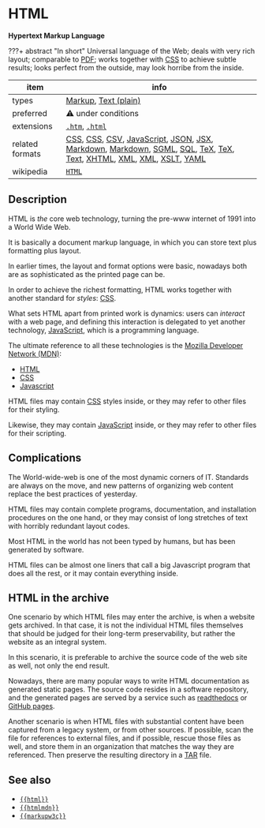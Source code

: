 

# HTML

**Hypertext Markup Language**

???+ abstract "In short"
    Universal language of the Web; deals with very rich layout; comparable to [PDF](../fileFormats/pdf.md); works together with [CSS](../fileFormats/css.md) to achieve subtle results; looks perfect from the outside, may look horribe from the inside.

item | info
--- | ---
types | [Markup](../dataTypes/markup.md), [Text (plain)](../dataTypes/textPlain.md)
preferred | ⚠️ under conditions
extensions | [`.htm`](../extensions/htm.md), [`.html`](../extensions/html.md)
related formats | [CSS](../fileFormats/css.md), [CSS](../fileFormats/css.md), [CSV](../fileFormats/csv.md), [JavaScript](../fileFormats/javascript.md), [JSON](../fileFormats/json.md), [JSX](../fileFormats/jsx.md), [Markdown](../fileFormats/markdown.md), [Markdown](../fileFormats/markdown.md), [SGML](../fileFormats/sgml.md), [SQL](../fileFormats/sql.md), [TeX](../fileFormats/tex.md), [TeX](../fileFormats/tex.md), [Text](../fileFormats/text.md), [XHTML](../fileFormats/xhtml.md), [XML](../fileFormats/xml.md), [XML](../fileFormats/xml.md), [XSLT](../fileFormats/xslt.md), [YAML](../fileFormats/yaml.md)
wikipedia | [`HTML`]({{wikipedia}}/HTML)

## Description

HTML
is *the* core web technology, turning the pre-www internet of 1991 into a World Wide Web.

It is basically a document markup language, in which you can store
text plus formatting plus layout.

In earlier times, the layout and format options were basic,
nowadays both are as sophisticated as the printed page can be.

In order to achieve the richest formatting, HTML works together with another
standard for *styles*:
[CSS](../fileFormats/css.md).

What sets HTML apart from printed work is dynamics: users can *interact* with a
web page, and defining this interaction is delegated to yet another technology,
[JavaScript](../fileFormats/javascript.md), which is a programming language.

The ultimate reference to all these technologies is the
[Mozilla Developer Network (MDN)]({{mdn}}):

*   [HTML]({{mdn}}/docs/Web/HTML)
*   [CSS]({{mdn}}/docs/Web/CSS)
*   [Javascript]({{mdn}}/docs/Web/JavaScript)

HTML files may contain [CSS](../fileFormats/css.md) styles inside, or they may refer to other files for
their styling.

Likewise, they may contain [JavaScript](../fileFormats/javascript.md) inside, or they may refer to other files
for their scripting.

## Complications

The World-wide-web is one of the most dynamic corners of IT. Standards are
always on the move, and new patterns of organizing web content replace the best
practices of yesterday.

HTML files may contain complete programs, documentation, and installation
procedures on the one hand, or they may consist of long stretches of text with
horribly redundant layout codes.

Most HTML in the world has not been typed by humans, but has been generated by
software.

HTML files can be almost one liners that call a big Javascript program that does
all the rest, or it may contain everything inside.

## HTML in the archive

One scenario by which HTML files may enter the archive, is when a website gets
archived. In that case, it is not the individual HTML files themselves that
should be judged for their long-term preservability, but rather the website as
an integral system.

In this scenario, it is preferable to archive the source code of the web site as
well, not only the end result.

Nowadays, there are many popular ways to write HTML documentation as generated
static pages. The source code resides in a software repository, and the
generated pages are served by a service such as [readthedocs]({{readthedocs}})
or [GitHub pages]({{ghpages}}).

Another scenario is when HTML files with substantial content have been captured
from a legacy system, or from other sources.
If possible, scan the file for references to external files, and if possible,
rescue those files as well, and store them in an organization that matches
the way they are referenced. Then preserve the resulting directory in a
[TAR](../fileFormats/tar.md) file.


## See also
*   [`{{html}}`]({{html}})
*   [`{{htmlmdn}}`]({{htmlmdn}})
*   [`{{markupw3c}}`]({{markupw3c}})




